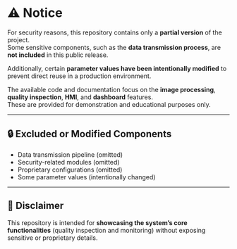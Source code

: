 # ⚠️ Notice  

For security reasons, this repository contains only a **partial version** of the project.  
Some sensitive components, such as the **data transmission process**, are **not included** in this public release.  

Additionally, certain **parameter values have been intentionally modified** to prevent direct reuse in a production environment.  

The available code and documentation focus on the **image processing**, **quality inspection**, **HMI**, and **dashboard** features.  
These are provided for demonstration and educational purposes only.  

---

## 🔒 Excluded or Modified Components  
- Data transmission pipeline (omitted)  
- Security-related modules (omitted)  
- Proprietary configurations (omitted)  
- Some parameter values (intentionally changed)  

---

## 📌 Disclaimer  
This repository is intended for **showcasing the system’s core functionalities** (quality inspection and monitoring) without exposing sensitive or proprietary details.  
